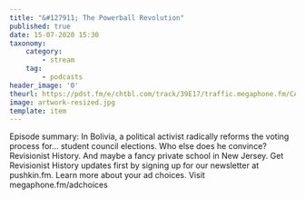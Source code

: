 ```yaml
---
title: "&#127911; The Powerball Revolution"
published: true
date: 15-07-2020 15:30
taxonomy:
    category:
        - stream
    tag:
        - podcasts
header_image: '0'
theurl: https://pdst.fm/e/chtbl.com/track/39E17/traffic.megaphone.fm/CAD9439991498.mp3
image: artwork-resized.jpg
template: item
--- 
```

Episode summary: In Bolivia, a political activist radically reforms the voting process for… student council elections. Who else does he convince? Revisionist History. And maybe a fancy private school in New Jersey. Get Revisionist History updates first by signing up for our newsletter at pushkin.fm. Learn more about your ad choices. Visit megaphone.fm/adchoices
